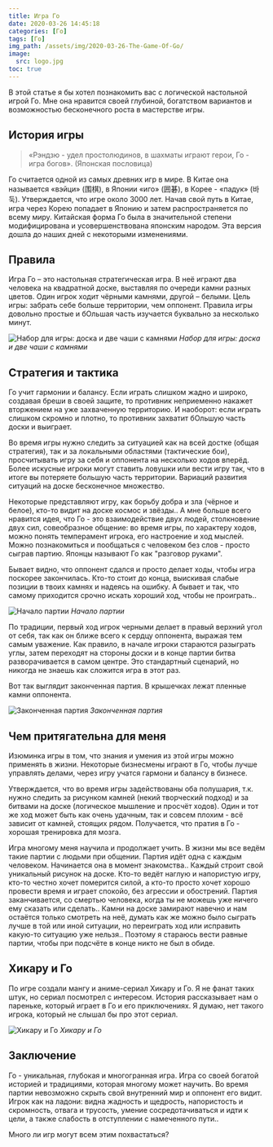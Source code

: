 ```yaml
---
title: Игра Го
date: 2020-03-26 14:45:18
categories: [Го]
tags: [Го]
img_path: /assets/img/2020-03-26-The-Game-Of-Go/
image:
  src: logo.jpg
toc: true
---
```


В этой статье я бы хотел познакомить вас с логической настольной игрой Го. Мне она нравится своей глубиной, богатством вариантов и возможностью бесконечного роста в мастерстве игры.

## История игры

> «Рэндзю - удел простолюдинов, в шахматы играют герои, Го - игра богов». (Японская пословица)

Го считается одной из самых древних игр в мире. В Китае она называется «вэйци» (围棋), в Японии «иго» (囲碁), в Корее - «падук» (바둑). Утверждается, что игре около 3000 лет. Начав свой путь в Китае, игра через Корею попадает в Японию и затем распространяется по всему миру. Китайская форма Го была в значительной степени модифицирована и усовершенствована японским народом. Эта версия дошла до наших дней с некоторыми изменениями.

## Правила

Игра Го – это настольная стратегическая игра. В неё играют два человека на квадратной доске, выставляя по очереди камни разных цветов. Один игрок ходит чёрными камнями, другой – белыми. Цель игры: забрать себе больше территории, чем оппонент. Правила игры довольно простые и бОльшая часть изучается буквально за несколько минут.

![Набор для игры: доска и две чаши с камнями](1.jpg)
_Набор для игры: доска и две чаши с камнями_

## Стратегия и тактика

Го учит гармонии и балансу. Если играть слишком жадно и широко, создавая бреши в своей защите, то противник неприеменно накажет вторжением на уже захваченную территорию. И наоборот: если играть слишком скромно и плотно, то противник захватит бОльшую часть доски и выиграет.

Во время игры нужно следить за ситуацией как на всей достке (общая стратегия), так и за локальными областями (тактические бои), просчитывать игру за себя и оппонента на несколько ходов вперёд. Более искусные игроки могут ставить ловушки или вести игру так, что в итоге вы потеряете большую часть территории. Вариаций развития ситуаций на доске бесконечное множество.

Некоторые представляют игру, как борьбу добра и зла (чёрное и белое), кто-то видит на доске космос и звёзды.. А мне больше всего нравится идея, что Го - это взаимодействие двух людей, столкновение двух сил, совеобразное общение: во время игры, по характеру ходов, можно понять темперамент игрока, его настроение и ход мыслей. Можно познакомиться и пообщаться с человеком без слов - просто сыграв партию. Японцы называют Го как "разговор руками".

Бывает видно, что оппонент сдался и просто делает ходы, чтобы игра поскорее закончилась. Кто-то стоит до конца, выискивая слабые позиции в твоих камнях и надеясь на ошибку. А бывает и так, что самому приходится срочно искать хороший ход, чтобы не проиграть..

![Начало партии](first-moves.jpg)
_Начало партии_

По традиции, первый ход игрок черными делает в правый верхний угол от себя, так как он ближе всего к сердцу оппонента, выражая тем самым уважение. Как правило, в начале игроки стараются разыграть углы, затем переходят на стороны доски и в конце партии битва разворачивается в самом центре. Это стандартный сценарий, но никогда не знаешь как сложится игра в этот раз.

Вот так выглядит законченная партия. В крышечках лежат пленные камни оппонента.

![Законченная партия](2.jpg)
_Законченная партия_

## Чем притягательна для меня

Изюминка игры в том, что знания и умения из этой игры можно применять в жизни. Некоторые бизнесмены играют в Го, чтобы лучше управлять делами, через игру учатся гармони и балансу в бизнесе.

Утверждается, что во время игры задействованы оба полушария, т.к. нужно следить за рисунком камней (некий творческий подход) и за битвами на доске (логическое мышление и просчёт ходов). Один и тот же ход может быть как очень удачным, так и совсем плохим - всё зависит от камней, стоящих рядом. Получается, что пратия в Го - хорошая тренировка для мозга.

Игра многому меня научила и продолжает учить. В жизни мы все ведём такие партии с людьми при общении. Партия идёт одна с каждым человеком. Начинается она в момент знакомства.. Каждый строит свой уникальный рисунок на доске. Кто-то ведёт наглую и напористую игру, кто-то честно хочет померится силой, а кто-то просто хочет хорошо провести время и играет спокойо, без агрессии и обострений. Партия заканчивается, со смертью человека, когда ты не можешь уже ничего ему сказать или сделать.. Камни на доске замирают навечно и нам остаётся только смотреть на неё, думать как же можно было сыграть лучше в той или иной ситуации, но переиграть ход или исправить какую-то ситуацию уже нельзя.. Поэтому я стараюсь вести равные партии, чтобы при подсчёте в конце никто не был в обиде.

## Хикару и Го

По игре создали мангу и аниме-сериал Хикару и Го. Я не фанат таких штук, но сериал посмотрел с интересом. История рассказывает нам о пареньке, который играет в Го и его приключениях. Я думаю, нет такого игрока, который не слышал бы про этот сериал.

![Хикару и Го](hikaru-no-go.jpg)
_Хикару и Го_

## Заключение

Го - уникальная, глубокая и многогранная игра. Игра со своей богатой историей и традициями, которая многому может научить. Во время партии невозможно скрыть свой внутренний мир и оппонент его видит. Игрок как на ладони: видна жадность и щедрость, напористость и скромность, отвага и трусость, умение сосредотачиваться и идти к цели, а также слабость в отступлении с намеченного пути..

Много ли игр могут всем этим похвастаться?

